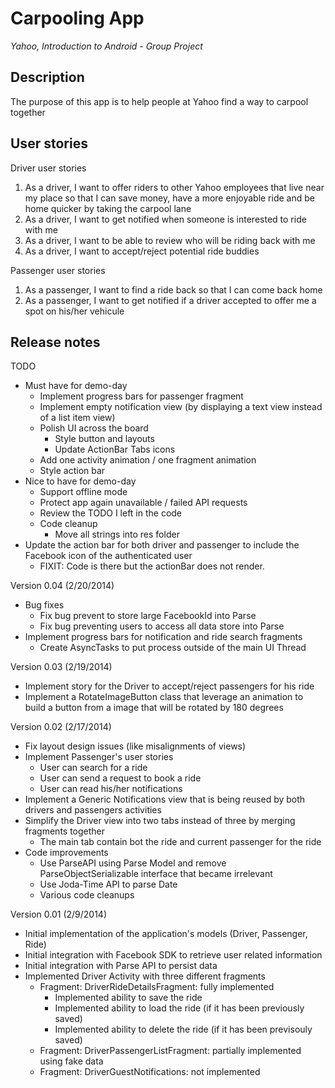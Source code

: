 Carpooling App
==============

*Yahoo, Introduction to Android - Group Project*

Description
-----------
The purpose of this app is to help people at Yahoo find a way to carpool together

User stories
------------
Driver user stories
 1. As a driver, I want to offer riders to other Yahoo employees that live near my place so that I can save money, have a more enjoyable ride and be home quicker by taking the carpool lane
 1. As a driver, I want to get notified when someone is interested to ride with me
 1. As a driver, I want to be able to review who will be riding back with me
 1. As a driver, I want to accept/reject potential ride buddies

Passenger user stories
 1. As a passenger, I want to find a ride back so that I can come back home
 1. As a passenger, I want to get notified if a driver accepted to offer me a spot on his/her vehicule

Release notes
-------------

TODO
 - Must have for demo-day
    - Implement progress bars for passenger fragment
    - Implement empty notification view (by displaying a text view instead of a list item view)
    - Polish UI across the board
       - Style button and layouts
       - Update ActionBar Tabs icons
    - Add one activity animation / one fragment animation
    - Style action bar
 - Nice to have for demo-day
    - Support offline mode 
    - Protect app again unavailable / failed API requests
    - Review the TODO I left in the code
    - Code cleanup
       - Move all strings into res folder
 - Update the action bar for both driver and passenger to include the Facebook icon of the authenticated user
    - FIXIT: Code is there but the actionBar does not render. 

Version 0.04 (2/20/2014)
 - Bug fixes
    - Fix bug prevent to store large FacebookId into Parse
    - Fix bug preventing users to access all data store into Parse
 - Implement progress bars for notification and ride search fragments
    - Create AsyncTasks to put process outside of the main UI Thread

Version 0.03 (2/19/2014)
 - Implement story for the Driver to accept/reject passengers for his ride
 - Implement a RotateImageButton class that leverage an animation to build a button from a image that will be rotated by 180 degrees

Version 0.02 (2/17/2014)
 - Fix layout design issues (like misalignments of views)
 - Implement Passenger's user stories
   - User can search for a ride
   - User can send a request to book a ride
   - User can read his/her notifications
 - Implement a Generic Notifications view that is being reused by both drivers and passengers activities
 - Simplify the Driver view into two tabs instead of three by merging fragments together
   - The main tab contain bot the ride and current passenger for the ride
 - Code improvements
   - Use ParseAPI using Parse Model and remove ParseObjectSerializable interface that became irrelevant
   - Use Joda-Time API to parse Date
   - Various code cleanups
	
Version 0.01 (2/9/2014) 
 - Initial implementation of the application's models (Driver, Passenger, Ride)
 - Initial integration with Facebook SDK to retrieve user related information
 - Initial integration with Parse API to persist data
 - Implemented Driver Activity with three different fragments
    - Fragment: DriverRideDetailsFragment: fully implemented
       - Implemented ability to save the ride
	   - Implemented ability to load the ride (if it has been previously saved)
	   - Implemented ability to delete the ride (if it has been previsouly saved)
    - Fragment: DriverPassengerListFragment: partially implemented using fake data
    - Fragment: DriverGuestNotifications: not implemented






